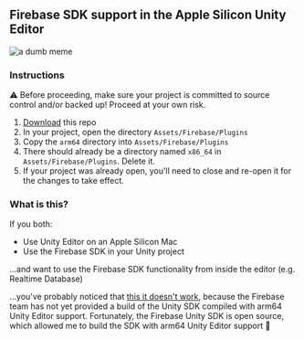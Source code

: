 ## Firebase SDK support in the Apple Silicon Unity Editor

![a dumb meme](https://i.imgflip.com/5uusb2.jpg)

### Instructions

⚠️ Before proceeding, make sure your project is committed to source control and/or backed up! Proceed at your own risk. 

1. [Download](https://github.com/aroman/firebase-unity-applesilicon/archive/refs/heads/main.zip) this repo
2. In your project, open the directory `Assets/Firebase/Plugins`
3. Copy the `arm64` directory into `Assets/Firebase/Plugins`
4. There should already be a directory named `x86_64` in `Assets/Firebase/Plugins`. Delete it.
5. If your project was already open, you'll need to close and re-open it for the changes to take effect.

### What is this?

If you both:
- Use Unity Editor on an Apple Silicon Mac
- Use the Firebase SDK in your Unity project

...and want to use the Firebase SDK functionality from inside the editor (e.g. Realtime Database)

...you've probably noticed that [this it doesn't work](https://github.com/firebase/quickstart-unity/issues/1100), because the Firebase team has not yet provided a build of the Unity SDK compiled with arm64 Unity Editor support. Fortunately, the Firebase Unity SDK is open source, which allowed me to build the SDK with arm64 Unity Editor support 🎉
